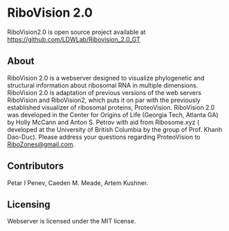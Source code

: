 # RiboVision 2.0

RiboVision2.0 is open source project available at https://github.com/LDWLab/Ribovision_2.0_GT

## About

RiboVision 2.0  is a webserver designed to visualize phylogenetic and structural information about ribosomal RNA  in multiple dimensions. RiboVision 2.0 is adaptation of previous versions of the web servers RiboVision and RiboVision2, which puts it on par with the previously established visualizer of ribosomal proteins, ProteoVision. RiboVision 2.0 was developed in the Center for Origins of Life (Georgia Tech, Atlanta GA) by Holly McCann and Anton S. Petrov with aid from Ribosome.xyz (
developed at the University of British Columbia by the group of Prof. Khanh Dao-Duc). Please address your questions regarding ProteoVision to RiboZones@gmail.com.

## Contributors
Petar I Penev, Caeden M. Meade, Artem Kushner.

## Licensing 
Webserver is licensed under the MIT license.
